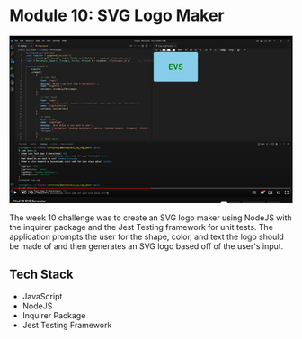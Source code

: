 # Module 10: SVG Logo Maker

![Site Screenshot](../assets/img/m10_svg_logo_maker.jpg)

The week 10 challenge was to create an SVG logo maker using NodeJS with the inquirer package and the Jest Testing framework for unit tests. The application prompts the user for the shape, color, and text the logo should be made of and then generates an SVG logo based off of the user's input.

## Tech Stack
- JavaScript
- NodeJS
- Inquirer Package
- Jest Testing Framework